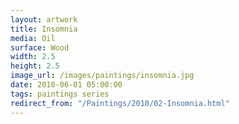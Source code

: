 ```yaml
---
layout: artwork
title: Insomnia
media: Oil
surface: Wood
width: 2.5
height: 2.5
image_url: /images/paintings/insomnia.jpg
date: 2010-06-01 05:00:00
tags: paintings series
redirect_from: "/Paintings/2010/02-Insomnia.html"
---
```

